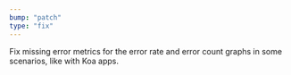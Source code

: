 ```yaml
---
bump: "patch"
type: "fix"
---
```


Fix missing error metrics for the error rate and error count graphs in some scenarios, like with Koa apps.
